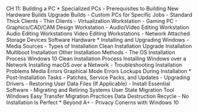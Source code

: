CH 11: Building a PC
    * Specialized PCs
        - Prerequisites to Building
          New Hardware Builds
          Upgrade Builds
        - Custom PCs for Specific Jobs
        - Standard Thick Clients
        - Thin Clients
        - Virtualization Workstation
        - Gaming PC
        - Graphics/CAD/CAM Design Workstation
        - Audio/Video Editing Workstation
          Audio Editing Workstations
          Video Editing Workstations
        - Network Attached Storage Devices
          Software
          Hardware
    * Installing and Upgrading Windows
        - Media Sources
        - Types of Installation
          Clean Installation
          Upgrade Installation
          Multiboot Installation
          Other Installation Methods
        - The OS Installation Process
          Windows 10 Clean Installation Process
          Installing Windows over a Network
          Installing macOS over a Network
        - Troubleshooting Installation Problems
          Media Errors
          Graphical Mode Errors
          Lockups During Installation
    * Post-Installation Tasks
        - Patches, Service Packs, and Updates
        - Upgrading Drivers
        - Restoring User Data Files (If Applicable)
        - Install Essential Software
        - Migrating and Retiring Systems
          User State Migration Tool
          Windows Easy Transfer
          Migration Practices
          Data Destruction
          Recycle
        - No Installation Is Perfect
    * Beyond A+
        - Privacy Conerns with Windows 10